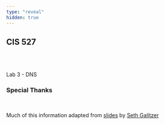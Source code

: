 ```yaml
---
type: "reveal"
hidden: true
---
```

<section>
	<h2>CIS 527</h2><br><br><p>Lab 3 - DNS</p>
</section>
<section>
	<h3>Special Thanks</h3>
	<br>
	<p>Much of this information adapted from <a href="https://russfeld.me/assets/oldimpress/images/cis527/dns.svg">slides</a> by <a href="http://people.cs.ksu.edu/~sgsax/">Seth Galitzer</a></p>
</section>
